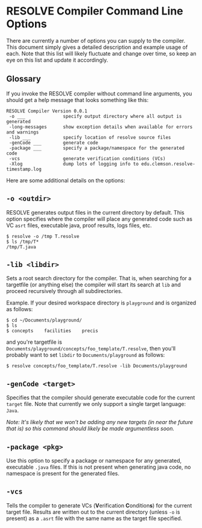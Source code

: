 # RESOLVE Compiler Command Line Options

There are currently a number of options you can supply to the compiler. This document simply gives a detailed description 
and example usage of each. Note that this list will likely fluctuate and change over time, so keep an eye on this list and 
update it accordingly.

## Glossary

If you invoke the RESOLVE compiler without command line arguments, you should get a help message that looks something like 
this:

```
RESOLVE Compiler Version 0.0.1
 -o ___              specify output directory where all output is generated
 -long-messages      show exception details when available for errors and warnings
 -lib ___            specify location of resolve source files
 -genCode ___        generate code
 -package ___        specify a package/namespace for the generated code
 -vcs                generate verification conditions (VCs)
 -Xlog               dump lots of logging info to edu.clemson.resolve-timestamp.log
``` 

Here are some additional details on the options:

## `-o <outdir>`

RESOLVE generates output files in the current directory by default. This option specifies where the compiler will place any generated code such as VC `asrt` files, executable java, proof results, logs files, etc.

```
$ resolve -o /tmp T.resolve
$ ls /tmp/T*
/tmp/T.java
```

## `-lib <libdir>`

Sets a root search directory for the compiler. That is, when searching for a targetfile (or anything else) the compiler will start its search at `lib` and proceed recursively through all subdirectories. 

Example. If your desired workspace directory is `playground` and is organized as follows:

```
$ cd ~/Documents/playground/
$ ls
$ concepts    facilities    precis
```
and you're targetfile is `Documents/playground/concepts/foo_template/T.resolve`, then you'll probably want to set `libdir` to `Documents/playground` as follows:
```
$ resolve concepts/foo_template/T.resolve -lib Documents/playground 
```

## `-genCode <target>`

Specifies that the compiler should generate executable code for the current `target` file. Note that currently we only support a single target language: `Java`. 

*Note: It's likely that we won't be adding any new targets (in near the future that is) so this command should likely be made argumentless soon.*

## `-package <pkg>`

Use this option to specify a package or namespace for any generated, executable `.java` files. If this is not present when generating java code, no namespace is present for the generated files.

## `-vcs`

Tells the compiler to generate VCs (**V**erification **C**ondition**s**) for the current target file. Results are written out to the current directory (unless `-o` is present) as a `.asrt` file with the same name as the target file specified.

